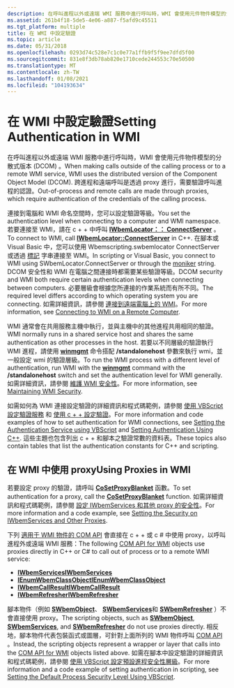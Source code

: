 ```yaml
---
description: 在呼叫進程以外或遠端 WMI 服務中進行呼叫時，WMI 會使用元件物件模型的分散式版本 (DCOM) 。
ms.assetid: 261b4f18-5de5-4e06-a887-f5afd9c45511
ms.tgt_platform: multiple
title: 在 WMI 中設定驗證
ms.topic: article
ms.date: 05/31/2018
ms.openlocfilehash: 0293d74c528e7c1c0e77a1ffb9f5f9ee7dfd5f00
ms.sourcegitcommit: 831e8f3db78ab820e1710cede244553c70e50500
ms.translationtype: MT
ms.contentlocale: zh-TW
ms.lasthandoff: 01/08/2021
ms.locfileid: "104193634"
---
```

# <a name="setting-authentication-in-wmi"></a><span data-ttu-id="fb762-103">在 WMI 中設定驗證</span><span class="sxs-lookup"><span data-stu-id="fb762-103">Setting Authentication in WMI</span></span>

<span data-ttu-id="fb762-104">在呼叫進程以外或遠端 WMI 服務中進行呼叫時，WMI 會使用元件物件模型的分散式版本 (DCOM) 。</span><span class="sxs-lookup"><span data-stu-id="fb762-104">When making calls outside of the calling process or to a remote WMI service, WMI uses the distributed version of the Component Object Model (DCOM).</span></span> <span data-ttu-id="fb762-105">跨進程和遠端呼叫是透過 proxy 進行，需要驗證呼叫進程的認證。</span><span class="sxs-lookup"><span data-stu-id="fb762-105">Out-of-process and remote calls are made through proxies, which require authentication of the credentials of the calling process.</span></span>

<span data-ttu-id="fb762-106">連接到電腦和 WMI 命名空間時，您可以設定驗證等級。</span><span class="sxs-lookup"><span data-stu-id="fb762-106">You set the authentication level when connecting to a computer and WMI namespace.</span></span> <span data-ttu-id="fb762-107">若要連接至 WMI，請在 c + + 中呼叫 [**IWbemLocator：： ConnectServer**](/windows/desktop/api/Wbemcli/nf-wbemcli-iwbemlocator-connectserver) 。</span><span class="sxs-lookup"><span data-stu-id="fb762-107">To connect to WMI, call [**IWbemLocator::ConnectServer**](/windows/desktop/api/Wbemcli/nf-wbemcli-iwbemlocator-connectserver) in C++.</span></span> <span data-ttu-id="fb762-108">在腳本或 Visual Basic 中，您可以使用 Wbemscripting.swbemlocator ConnectServer 或透過 [標記](constructing-a-moniker-string.md) 字串連接至 WMI。</span><span class="sxs-lookup"><span data-stu-id="fb762-108">In scripting or Visual Basic, you connect to WMI using SWbemLocator.ConnectServer or through the [moniker](constructing-a-moniker-string.md) string.</span></span> <span data-ttu-id="fb762-109">DCOM 安全性和 WMI 在電腦之間連接時都需要某些驗證等級。</span><span class="sxs-lookup"><span data-stu-id="fb762-109">DCOM security and WMI both require certain authentication levels when connecting between computers.</span></span> <span data-ttu-id="fb762-110">必要層級會根據您所連接的作業系統而有所不同。</span><span class="sxs-lookup"><span data-stu-id="fb762-110">The required level differs according to which operating system you are connecting.</span></span> <span data-ttu-id="fb762-111">如需詳細資訊，請參閱 [連接到遠端電腦上的 WMI](connecting-to-wmi-on-a-remote-computer.md)。</span><span class="sxs-lookup"><span data-stu-id="fb762-111">For more information, see [Connecting to WMI on a Remote Computer](connecting-to-wmi-on-a-remote-computer.md).</span></span>

<span data-ttu-id="fb762-112">WMI 通常會在共用服務主機中執行，並與主機中的其他進程共用相同的驗證。</span><span class="sxs-lookup"><span data-stu-id="fb762-112">WMI normally runs in a shared service host and shares the same authentication as other processes in the host.</span></span> <span data-ttu-id="fb762-113">若要以不同層級的驗證執行 WMI 進程，請使用 [**winmgmt**](winmgmt.md) 命令搭配 **/standalonehost** 參數來執行 wmi，並一般設定 wmi 的驗證層級。</span><span class="sxs-lookup"><span data-stu-id="fb762-113">To run the WMI process with a different level of authentication, run WMI with the [**winmgmt**](winmgmt.md) command with the **/standalonehost** switch and set the authentication level for WMI generally.</span></span> <span data-ttu-id="fb762-114">如需詳細資訊，請參閱 [維護 WMI 安全性](maintaining-wmi-security.md)。</span><span class="sxs-lookup"><span data-stu-id="fb762-114">For more information, see [Maintaining WMI Security](maintaining-wmi-security.md).</span></span>

<span data-ttu-id="fb762-115">如需如何為 WMI 連接設定驗證的詳細資訊和程式碼範例，請參閱 [使用 VBScript 設定驗證服務](setting-the-authentication-service-using-vbscript.md) 和 [使用 c + + 設定驗證](setting-authentication-using-c-.md)。</span><span class="sxs-lookup"><span data-stu-id="fb762-115">For more information and code examples of how to set authentication for WMI connections, see [Setting the Authentication Service using VBScript](setting-the-authentication-service-using-vbscript.md) and [Setting Authentication Using C++](setting-authentication-using-c-.md).</span></span> <span data-ttu-id="fb762-116">這些主題也包含列出 c + + 和腳本之驗證常數的資料表。</span><span class="sxs-lookup"><span data-stu-id="fb762-116">These topics also contain tables that list the authentication constants for C++ and scripting.</span></span>

## <a name="using-proxies-in-wmi"></a><span data-ttu-id="fb762-117">在 WMI 中使用 proxy</span><span class="sxs-lookup"><span data-stu-id="fb762-117">Using Proxies in WMI</span></span>

<span data-ttu-id="fb762-118">若要設定 proxy 的驗證，請呼叫 [**CoSetProxyBlanket**](/windows/win32/api/combaseapi/nf-combaseapi-cosetproxyblanket) 函數。</span><span class="sxs-lookup"><span data-stu-id="fb762-118">To set authentication for a proxy, call the [**CoSetProxyBlanket**](/windows/win32/api/combaseapi/nf-combaseapi-cosetproxyblanket) function.</span></span> <span data-ttu-id="fb762-119">如需詳細資訊和程式碼範例，請參閱 [設定 IWbemServices 和其他 proxy 的安全性](setting-the-security-on-iwbemservices-and-other-proxies.md)。</span><span class="sxs-lookup"><span data-stu-id="fb762-119">For more information and a code example, see [Setting the Security on IWbemServices and Other Proxies](setting-the-security-on-iwbemservices-and-other-proxies.md).</span></span>

<span data-ttu-id="fb762-120">下列 [適用于 WMI 物件的 COM API](com-api-for-wmi.md) 會直接在 c + + 或 c # 中使用 proxy，以呼叫進程外或遠端 WMI 服務：</span><span class="sxs-lookup"><span data-stu-id="fb762-120">The following [COM API for WMI](com-api-for-wmi.md) objects use proxies directly in C++ or C# to call out of process or to a remote WMI service:</span></span>

-   [<span data-ttu-id="fb762-121">**IWbemServices**</span><span class="sxs-lookup"><span data-stu-id="fb762-121">**IWbemServices**</span></span>](/windows/desktop/api/WbemCli/nn-wbemcli-iwbemservices)
-   [<span data-ttu-id="fb762-122">**IEnumWbemClassObject**</span><span class="sxs-lookup"><span data-stu-id="fb762-122">**IEnumWbemClassObject**</span></span>](/windows/desktop/api/Wbemcli/nn-wbemcli-ienumwbemclassobject)
-   [<span data-ttu-id="fb762-123">**IWbemCallResult**</span><span class="sxs-lookup"><span data-stu-id="fb762-123">**IWbemCallResult**</span></span>](/windows/desktop/api/Wbemcli/nn-wbemcli-iwbemcallresult)
-   [<span data-ttu-id="fb762-124">**IWbemRefresher**</span><span class="sxs-lookup"><span data-stu-id="fb762-124">**IWbemRefresher**</span></span>](/windows/desktop/api/Wbemcli/nn-wbemcli-iwbemrefresher)

<span data-ttu-id="fb762-125">腳本物件（例如 [**SWbemObject**](swbemobject.md)、 [**SWbemServices**](swbemservices.md)和 [**SWbemRefresher**](swbemrefresher.md) ）不會直接使用 proxy。</span><span class="sxs-lookup"><span data-stu-id="fb762-125">The scripting objects, such as [**SWbemObject**](swbemobject.md), [**SWbemServices**](swbemservices.md), and [**SWbemRefresher**](swbemrefresher.md) do not use proxies directly.</span></span> <span data-ttu-id="fb762-126">相反地，腳本物件代表包裝函式或圖層，可針對上面所列的 WMI 物件呼叫 [COM API](com-api-for-wmi.md) 。</span><span class="sxs-lookup"><span data-stu-id="fb762-126">Instead, the scripting objects represent a wrapper or layer that calls into the [COM API for WMI](com-api-for-wmi.md) objects listed above.</span></span> <span data-ttu-id="fb762-127">如需在腳本中設定驗證的詳細資訊和程式碼範例，請參閱 [使用 VBScript 設定預設進程安全性層級](setting-the-default-process-security-level-using-vbscript.md)。</span><span class="sxs-lookup"><span data-stu-id="fb762-127">For more information and a code example of setting authentication in scripting, see [Setting the Default Process Security Level Using VBScript](setting-the-default-process-security-level-using-vbscript.md).</span></span>

 

 
